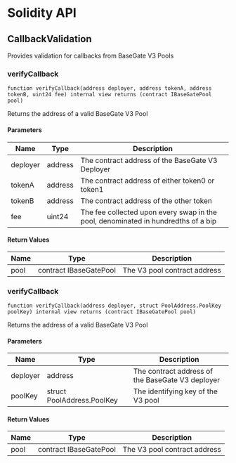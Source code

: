 # Solidity API

## CallbackValidation

Provides validation for callbacks from BaseGate V3 Pools

### verifyCallback

```solidity
function verifyCallback(address deployer, address tokenA, address tokenB, uint24 fee) internal view returns (contract IBaseGatePool pool)
```

Returns the address of a valid BaseGate V3 Pool

#### Parameters

| Name     | Type    | Description                                                                       |
| -------- | ------- | --------------------------------------------------------------------------------- |
| deployer | address | The contract address of the BaseGate V3 Deployer                                  |
| tokenA   | address | The contract address of either token0 or token1                                   |
| tokenB   | address | The contract address of the other token                                           |
| fee      | uint24  | The fee collected upon every swap in the pool, denominated in hundredths of a bip |

#### Return Values

| Name | Type                   | Description                  |
| ---- | ---------------------- | ---------------------------- |
| pool | contract IBaseGatePool | The V3 pool contract address |

### verifyCallback

```solidity
function verifyCallback(address deployer, struct PoolAddress.PoolKey poolKey) internal view returns (contract IBaseGatePool pool)
```

Returns the address of a valid BaseGate V3 Pool

#### Parameters

| Name     | Type                       | Description                                      |
| -------- | -------------------------- | ------------------------------------------------ |
| deployer | address                    | The contract address of the BaseGate V3 deployer |
| poolKey  | struct PoolAddress.PoolKey | The identifying key of the V3 pool               |

#### Return Values

| Name | Type                   | Description                  |
| ---- | ---------------------- | ---------------------------- |
| pool | contract IBaseGatePool | The V3 pool contract address |
